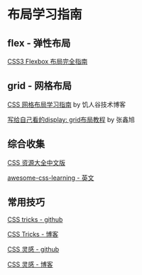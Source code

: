 # 布局学习指南

## flex - 弹性布局

[CSS3 Flexbox 布局完全指南](https://www.html.cn/archives/8629)


## grid - 网格布局

[CSS 网格布局学习指南](https://blog.jirengu.com/?p=990) by 饥人谷技术博客

[写给自己看的display: grid布局教程](https://www.zhangxinxu.com/wordpress/2018/11/display-grid-css-css3/) by 张鑫旭


## 综合收集

[CSS 资源大全中文版](https://github.com/jobbole/awesome-css-cn)

[awesome-css-learning - 英文](https://github.com/micromata/awesome-css-learning)

## 常用技巧

[CSS tricks - github](https://github.com/QiShaoXuan/css_tricks)

[CSS Tricks - 博客](https://qishaoxuan.github.io/css_tricks/)

[CSS 灵感 - github](https://github.com/chokcoco/CSS-Inspiration)

[CSS 灵感 - 博客](https://chokcoco.github.io/CSS-Inspiration/#/)